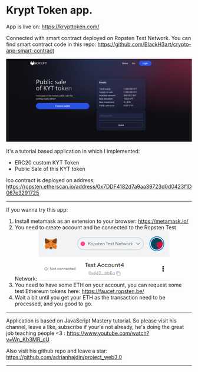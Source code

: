 # Krypt Token app. 

App is live on: https://krypttoken.com/

Connected with smart contract deployed on Ropsten Test Network. 
You can find smart contract code in this repo: https://github.com/BlackH3art/crypto-app-smart-contract

![](images\app.png "main page")

It's a tutorial based application in which I implemented:
- ERC20 custom KYT Token 
- Public Sale of this KYT token

Ico contract is deployed on address:
https://ropsten.etherscan.io/address/0x7DDF4182d7a9aa39723d0d0423f1D067e3291725

-----

If you wanna try this app:
1. Install metamask as an extension to your browser: https://metamask.io/
2. You need to create account and be connected to the Ropsten Test Network:
![](images/ropsten.png "ropsten")
3. You need to have some ETH on your account, you can request some test Ethereum tokens here: https://faucet.ropsten.be/
4. Wait a bit until you get your ETH as the transaction need to be processed, and you good to go.

----

Application is based on JavaScript Mastery tutorial. So please visit his channel, leave a like, subscribe if your'e not already, he's doing the great job teaching people <3 : https://www.youtube.com/watch?v=Wn_Kb3MR_cU

Also visit his github repo and leave a star:
https://github.com/adrianhajdin/project_web3.0

----

